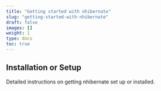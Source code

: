 ```yaml
---
title: "Getting started with nhibernate"
slug: "getting-started-with-nhibernate"
draft: false
images: []
weight: 1
type: docs
toc: true
---
```


## Installation or Setup
Detailed instructions on getting nhibernate set up or installed.

